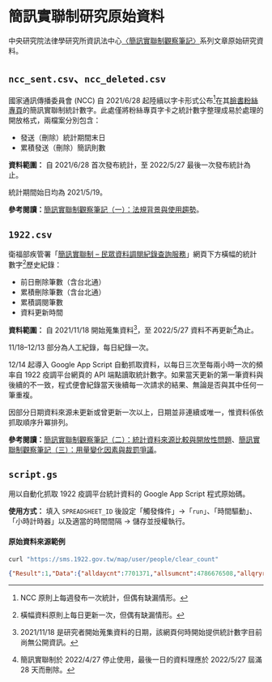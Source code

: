 # 簡訊實聯制研究原始資料

中央研究院法律學研究所資訊法中心[〈簡訊實聯制觀察筆記〉](https://infolaw.iias.sinica.edu.tw/?tag=%e7%b0%a1%e8%a8%8a%e5%af%a6%e8%81%af%e5%88%b6)系列文章原始研究資料。

## `ncc_sent.csv`、`ncc_deleted.csv`

國家通訊傳播委員會 (NCC) 自 2021/6/28 起陸續以字卡形式公布[^frequency-NCC]在其[臉書粉絲專頁](https://www.facebook.com/ncc.gov.tw/photos/)的簡訊實聯制統計數字。此處僅將粉絲專頁字卡之統計數字整理成易於處理的開放格式，兩檔案分別包含：

* 發送（刪除）統計期間末日
* 累積發送（刪除）簡訊則數

[^frequency-NCC]: NCC 原則上每週發布一次統計，但偶有缺漏情形。

**資料範圍：** 自 2021/6/28 首次發布統計，至 2022/5/27 最後一次發布統計為止。

統計期間始日均為 2021/5/19。

**參考閱讀：**[簡訊實聯制觀察筆記（一）：法規背景與使用趨勢](https://infolaw.iias.sinica.edu.tw/?p=4981)。

## `1922.csv`

衛福部疾管署「[簡訊實聯制 – 民眾資料調閱紀錄查詢服務](https://sms.1922.gov.tw)」網頁下方橫幅的統計數字[^frequency-1922]歷史紀錄：

[^frequency-1922]: 橫幅資料原則上每日更新一次，但偶有缺漏情形。

* 前日刪除筆數（含台北通）
* 累積刪除筆數（含台北通）
* 累積調閱筆數
* 資料更新時間

**資料範圍：** 自 2021/11/18 開始蒐集資料[^start-date]，至 2022/5/27 資料不再更新[^cease-update]為止。

[^start-date]: 2021/11/18 是研究者開始蒐集資料的日期，該網頁何時開始提供統計數字目前尚無公開資訊。
[^cease-update]: 簡訊實聯制於 2022/4/27 停止使用，最後一日的資料理應於 2022/5/27 屆滿 28 天而刪除。

11/18–12/13 部分為人工紀錄，每日紀錄一次。

12/14 起導入 Google App Script 自動抓取資料，以每日三次至每兩小時一次的頻率自 1922 疫調平台網頁的 API 端點讀取統計數字。如果當天更新的第一筆資料與後續的不一致，程式便會紀錄當天後續每一次請求的結果、無論是否與其中任何一筆重複。

因部分日期資料來源未更新或曾更新一次以上，日期並非連續或唯一，惟資料係依抓取順序升冪排列。

**參考閱讀：**[簡訊實聯制觀察筆記（二）：統計資料來源比較與開放性問題](https://infolaw.iias.sinica.edu.tw/?p=5002)、[簡訊實聯制觀察筆記（三）：用量變化因素與裁罰爭議](https://infolaw.iias.sinica.edu.tw/?p=5029)。

## `script.gs`

用以自動化抓取 1922 疫調平台統計資料的 Google App Script 程式原始碼。

**使用方式：** 填入 `SPREADSHEET_ID` 後設定「觸發條件」→「`run`」、「時間驅動」、「小時計時器」以及適當的時間間隔 → 儲存並授權執行。

#### 原始資料來源範例

```sh
curl "https://sms.1922.gov.tw/map/user/people/clear_count"
```

```json
{"Result":1,"Data":{"alldaycnt":7701371,"allsumcnt":4786676508,"allqryrowcnt":42845907,"yyyymmdd":"20220526","updatetime":"2022-05-27T09:59:15.503"},"Message":"成功"}
```
